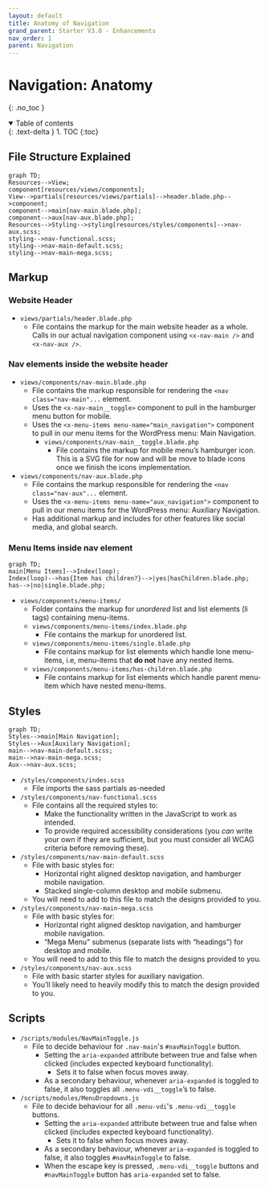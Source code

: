 ```yaml
---
layout: default
title: Anatomy of Navigation
grand_parent: Starter V3.0 - Enhancements
nav_order: 1
parent: Navigation
---
```

# Navigation: Anatomy
{: .no_toc }

<details open markdown="block">
  <summary>
    Table of contents
  </summary>
  {: .text-delta }
1. TOC
{:toc}
</details>

## File Structure Explained

```mermaid
graph TD;
Resources-->View;
component[resources/views/components];
View-->partials[resources/views/partials]-->header.blade.php-->component;
component-->main[nav-main.blade.php];
component-->aux[nav-aux.blade.php];
Resources-->Styling-->styling[resources/styles/components]-->nav-aux.scss;
styling-->nav-functional.scss;
styling-->nav-main-default.scss;
styling-->nav-main-mega.scss;
```

## Markup

### Website Header

- `views/partials/header.blade.php`
    - File contains the markup for the main website header as a whole. Calls in our actual navigation component using `<x-nav-main />` and `<x-nav-aux />`.

### Nav elements inside the website header

- `views/components/nav-main.blade.php` 
    - File contains the markup responsible for rendering the `<nav class="nav-main"...` element.
    - Uses the `<x-nav-main__toggle>` component to pull in the hamburger menu button for mobile.
    - Uses the `<x-menu-items menu-name="main_navigation">` component to pull in our menu items for the WordPress menu: Main Navigation.
        - `views/components/nav-main__toggle.blade.php`
            - File contains the markup for mobile menu’s hamburger icon. This is a SVG file for now and will be move to blade icons once we finish the icons implementation.
- `views/components/nav-aux.blade.php`
    - File contains the markup responsible for rendering the `<nav class="nav-aux"...` element.
    - Uses the `<x-menu-items menu-name="aux_navigation">` component to pull in our menu items for the WordPress menu: Auxiliary Navigation.
    - Has additional markup and includes for other features like social media, and global search.

### Menu Items inside nav element

```mermaid
graph TD;
main[Menu Items]-->Index(loop);
Index(loop)-->has{Item has children?}-->|yes|hasChildren.blade.php;
has-->|no|single.blade.php;

```

- `views/components/menu-items/` 
    - Folder contains the markup for *unordered* list and list elements (li tags) containing menu-items.
    - `views/components/menu-items/index.blade.php` 
        - File contains the markup for unordered list.
    - `views/components/menu-items/single.blade.php`
        - File contains markup for list elements which handle lone menu-items, i.e, menu-items that **do not** have any nested items.
    - `views/components/menu-items/has-children.blade.php`
        - File contains markup for list elements which handle parent menu-item which have nested menu-items.

## Styles

```mermaid
graph TD;
Styles-->main[Main Navigation];
Styles-->Aux[Auxilary Navigation];
main-->nav-main-default.scss;
main-->nav-main-mega.scss;
Aux-->nav-aux.scss;
```

- `/styles/components/indes.scss`
    - File imports the sass partials as-needed
- `/styles/components/nav-functional.scss`
    - File contains all the required styles to:
        - Make the functionality written in the JavaScript to work as intended.
        - To provide required accessibility considerations (you *can* write your own if they are sufficient, but you must consider all WCAG criteria before removing these).
- `/styles/components/nav-main-default.scss`
    - File with basic styles for:
        - Horizontal right aligned desktop navigation, and hamburger mobile navigation.
        - Stacked single-column desktop and mobile submenu.
    - You will need to add to this file to match the designs provided to you.
- `/styles/components/nav-main-mega.scss`
    - File with basic styles for:
        - Horizontal right aligned desktop navigation, and hamburger mobile navigation.
        - “Mega Menu” submenus (separate lists with “headings”) for desktop and mobile.
    - You will need to add to this file to match the designs provided to you.
- `/styles/components/nav-aux.scss`
    - File with basic starter styles for auxiliary navigation.
    - You’ll likely need to heavily modify this to match the design provided to you.

## Scripts

- `/scripts/modules/NavMainToggle.js`
    - File to decide behaviour for `.nav-main`'s `#navMainToggle` button.
        - Setting the `aria-expanded` attribute between true and false when clicked (includes expected keyboard functionality).
            - Sets it to false when focus moves away.
        - As a secondary behaviour, whenever `aria-expanded` is toggled to false, it also toggles all `.menu-vdi__toggle`’s to false.
- `/scripts/modules/MenuDropdowns.js`
    - File to decide behaviour for all `.menu-vdi`'s `.menu-vdi__toggle` buttons.
        - Setting the `aria-expanded` attribute between true and false when clicked (includes expected keyboard functionality).
            - Sets it to false when focus moves away.
        - As a secondary behaviour, whenever `aria-expanded` is toggled to false, it also toggles `#navMainToggle` to false.
        - When the escape key is pressed, `.menu-vdi__toggle` buttons and `#navMainToggle` button has `aria-expanded` set to false.